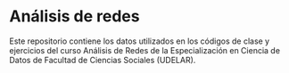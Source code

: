 # Análisis de redes

Este repositorio contiene los datos utilizados en los códigos de clase y ejercicios del curso Análisis de Redes de la Especialización en Ciencia de Datos de Facultad de Ciencias Sociales (UDELAR).
